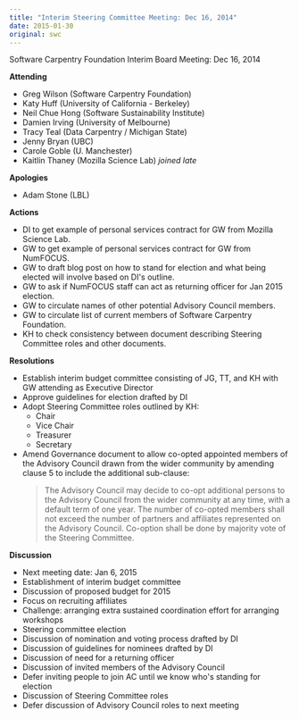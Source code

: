 ```yaml
---
title: "Interim Steering Committee Meeting: Dec 16, 2014"
date: 2015-01-30
original: swc
---
```

<p>Software Carpentry Foundation Interim Board Meeting: Dec 16, 2014</p>
<p><strong>Attending</strong></p>
<ul>
  <li>Greg Wilson (Software Carpentry Foundation)</li>
  <li>Katy Huff (University of California - Berkeley)</li>
  <li>Neil Chue Hong (Software Sustainability Institute)</li>
  <li>Damien Irving (University of Melbourne)</li>
  <li>Tracy Teal (Data Carpentry / Michigan State)</li>
  <li>Jenny Bryan (UBC)</li>
  <li>Carole Goble (U. Manchester)</li>
  <li>Kaitlin Thaney (Mozilla Science Lab) <em>joined late</em></li>
</ul>
<p><strong>Apologies</strong></p>
<ul>
  <li>Adam Stone (LBL)</li>
</ul>
<p><strong>Actions</strong></p>
<ul>
  <li>DI to get example of personal services contract for GW from Mozilla Science Lab.</li>
  <li>GW to get example of personal services contract for GW from NumFOCUS.</li>
  <li>GW to draft blog post on how to stand for election and what being elected will involve based on DI's outline.</li>
  <li>GW to ask if NumFOCUS staff can act as returning officer for Jan 2015 election.</li>
  <li>GW to circulate names of other potential Advisory Council members.</li>
  <li>GW to circulate list of current members of Software Carpentry Foundation.</li>
  <li>KH to check consistency between document describing Steering Committee roles and other documents.</li>
</ul>
<p><strong>Resolutions</strong></p>
<ul>
  <li>Establish interim budget committee consisting of JG, TT, and KH with GW attending as Executive Director</li>
  <li>Approve guidelines for election drafted by DI</li>
  <li>Adopt Steering Committee roles outlined by KH:
    <ul>
      <li>Chair</li>
      <li>Vice Chair</li>
      <li>Treasurer</li>
      <li>Secretary</li>
    </ul>
  </li>
  <li>
    Amend Governance document to allow co-opted appointed members of the Advisory Council drawn from the wider community by amending clause 5 to include the additional sub-clause:
    <blockquote>
      The Advisory Council may decide to co-opt additional persons to the Advisory Council from the wider community at any time, with a default term of one year. The number of co-opted members shall not exceed the number of partners and affiliates represented on the Advisory Council. Co-option shall be done by majority vote of the Steering Committee.
    </blockquote>
  </li>
</ul>
<p><strong>Discussion</strong></p>
<ul>
  <li>Next meeting date: Jan 6, 2015</li>
  <li>Establishment of interim budget committee</li>
  <li>Discussion of proposed budget for 2015</li>
  <li>Focus on recruiting affiliates</li>
  <li>Challenge: arranging extra sustained coordination effort for arranging workshops</li>
  <li>Steering committee election</li>
  <li>Discussion of nomination and voting process drafted by DI</li>
  <li>Discussion of guidelines for nominees drafted by DI</li>
  <li>Discussion of need for a returning officer</li>
  <li>Discussion of invited members of the Advisory Council</li>
  <li>Defer inviting people to join AC until we know who's standing for election</li>
  <li>Discussion of Steering Committee roles</li>
  <li>Defer discussion of Advisory Council roles to next meeting</li>
</ul>
